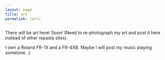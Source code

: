 ```yaml
---
layout: page
title: art
permalink: /art/
---
```


There will be art here! Soon! (Need to re-photograph my art and post it here instead of other repasta sites).

I own a Roland FR-1X and a FR-4XB. Maybe I will post my music playing sometime. :)

